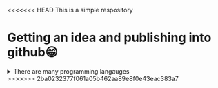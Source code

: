 <<<<<<< HEAD
This is a simple respository 

Getting an idea and publishing into github😁
=======
<details>
<summary>There are many programming langauges</summary>
<ul>
<li><a href = "python.org">Python</a>
</ul>
</details>
>>>>>>> 2ba0232377f061a05b462aa89e8f0e43eac383a7
